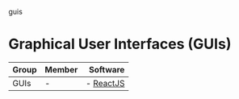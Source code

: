guis
# Graphical User Interfaces (GUIs)

| Group   |      Member      |  Software |
|----------|:-------------|------:|
| GUIs |  - | - [ReactJS](https://github.com/facebook/react) |

